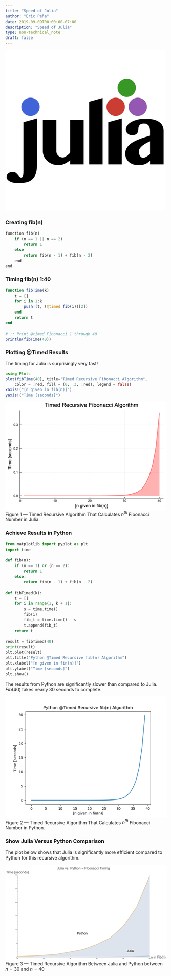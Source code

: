 ```yaml
---
title: "Speed of Julia"
author: "Eric Peña"
date: 2019-09-09T00:00:00-07:00
description: "Speed of Julia"
type: non-technical_note
draft: false
---
```


![](img_julia/logo.png)

### Creating fib(n)

```python
function fib(n)
    if (n == 1 || n == 2)
        return 1
    else
        return fib(n - 1) + fib(n - 2)
    end
end
```

### Timing fib(n) 1:40
```julia
function fibTime(k)
    t = []
    for i in 1:k
        push!(t, (@timed fib(i))[2])
    end
    return t
end

# :: Print @timed Fibonacci 1 through 40
println(fibTime(40))
```

### Plotting @Timed Results

The timing for Julia is surprisingly very fast!
```julia
using Plots
plot(fibTime(40), title="Timed Recursive Fibonacci Algorithm", 
	color = :red, fill = (0, .3, :red), legend = false)
xaxis!("[n given in fib(n)]")
yaxis!("Time [seconds]")
```

![](img_julia/timed.png)
Figure 1 — Timed Recursive Algorithm That Calculates $n^{th}$ Fibonacci Number in Julia.

### Achieve Results in Python

```python
from matplotlib import pyplot as plt
import time

def fib(n):
    if (n == 1) or (n == 2):
        return 1
    else:
        return fib(n - 1) + fib(n - 2)

def fibTimed(k):
    t = []
    for i in range(1, k + 1):
        s = time.time()
        fib(i)
        fib_t = time.time() - s
        t.append(fib_t)
    return t

result = fibTimed(40)
print(result)
plt.plot(result)
plt.title("Python @Timed Recursive fib(n) Algorithm")
plt.xlabel("[n given in fin(n)]")
plt.ylabel("Time [seconds]")
plt.show()
```

The results from Python are significantly slower than compared to Julia. $Fib(40)$ takes nearly $30$ seconds to complete.

![](img_julia/timed_python.png)
Figure 2 — Timed Recursive Algorithm That Calculates $n^{th}$ Fibonacci Number in Python.

### Show Julia Versus Python Comparison

The plot below shows that Julia is significantly more efficient compared to Python for this recursive algorithm.


![](img_julia/comparison.png)
Figure 3 — Timed Recursive Algorithm Between Julia and Python between $n = 30$ and $n = 40$